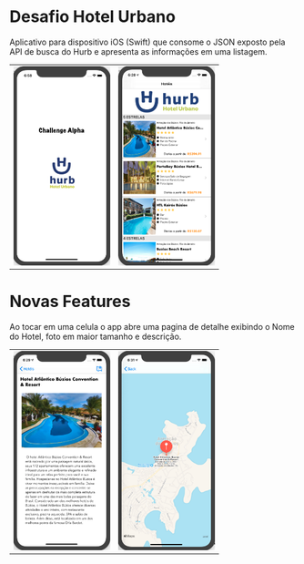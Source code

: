 # Desafio Hotel Urbano

Aplicativo para dispositivo iOS (Swift) que consome o JSON exposto pela API de busca do Hurb e apresenta as informações em uma listagem. 

<table>
  <tbody>
    <tr>
      <td> <img src="Tela0.png" height="350" width="170" /> </td>
      <td> <img src="Tela1.png" height="350" width="170" /> </td>
      
   
  </tbody>
</table>

# Novas Features
Ao tocar em uma celula o app abre uma pagina de detalhe exibindo o Nome do Hotel, foto em maior tamanho e descrição.


<table>
  <tbody>
    <tr>
      <td> <img src="Tela2.png" height="350" width="170" /> </td>
      <td> <img src="Tela3.png" height="350" width="170" /> </td>
    
    
  </tbody>
</table>
